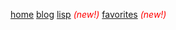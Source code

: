 <a href="/">home</a>
<a href="/blog">blog</a>
<a href="/blog/lisp">lisp</a> <span style="color: red;"><i>(new!)</i></span>
<a href="/favorites">favorites</a> <span style="color: red;"><i>(new!)</i></span>
<!--<a href="/recipes">recipes</a> <span style="color: red;"><i>(new!)</i></span>-->
